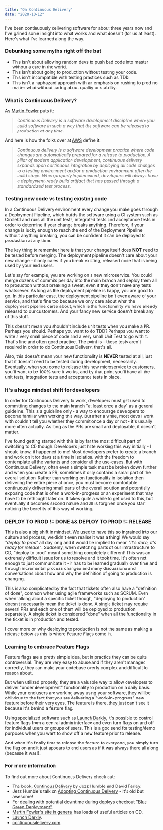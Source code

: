 ```yaml
---
title: "On Continuous Delivery"
date: "2020-10-12"
---
```


I've been continuously delivering software for about three years now and I've
gained some insight into what works and what doesn't (for us at least). Here's
what I've learned along the way.

<!-- end -->

### Debunking some myths right off the bat

- This isn't about allowing random devs to push bad code into master without a
  care in the world.
- This isn't about going to production without testing your code.
- This isn't incompatible with testing practices such as TDD.
- This isn't a haphazard approach with an emphasis on rushing to prod no matter
  what without caring about quality or stability.

### What is Continuous Delivery?

As [Martin Fowler](https://www.martinfowler.com/bliki/ContinuousDelivery.html)
puts it:

> _Continuous Delivery is a software development discipline where you build
> software in such a way that the software can be released to production at any
> time._

And here is how the folks over at
[AWS](https://aws.amazon.com/devops/continuous-delivery/) define it:

> _Continuous delivery is a software development practice where code changes are
> automatically prepared for a release to production. A pillar of modern
> application development, continuous delivery expands upon continuous
> integration by deploying all code changes to a testing environment and/or a
> production environment after the build stage. When properly implemented,
> developers will always have a deployment-ready build artifact that has passed
> through a standardized test process._

### Testing new code vs testing existing code

In a Continuous Delivery environment every change you make goes through a
Deployment Pipeline, which builds the software using a CI system such as
CircleCI and runs all the unit tests, integrated tests and acceptance tests in
order to determine if your change breaks anything. Therefore, if your change is
lucky enough to reach the end of the Deployment Pipeline without anything
breaking, you can be confident it can be deployed to production at any time.

The key thing to remember here is that your change itself does **NOT** need to
be tested before merging. The deployment pipeline doesn't care about your new
change - it only cares if you break existing, released code that is being used
by your end users.

Let's say for example, you are working on a new microservice. You could merge
dozens of commits per day into the main branch and deploy them all to production
without breaking a sweat, even if they don't have any tests whatsoever. As long
as the deployment pipeline is happy, you are good to go. In this particular
case, the deployment pipeline isn't even aware of your service, and that's fine
too because we only care about what the deployment pipeline cares about, which
is the functionality we have already released to our customers. And your fancy
new service doesn't break any of this stuff.

This doesn't mean you shouldn't include unit tests when you make a PR. Perhaps
you should. Perhaps you want to do TDD? Perhaps you want to write a very small
piece of code and a very small Unit Test to go with it. That's fine and often
good practice. The point is - these tests aren't required in order to do
Continuous Delivery, that's all.

Also, this doesn't mean your new functionality is **NEVER** tested at all, just
that it doesn't need to be tested during development, necessarily. Eventually,
when you come to release this new microservice to customers, you'll want to be
100% sure it works, and by that point you'll have all the unit tests,
integration tests and acceptance tests in place.

### It's a huge mindset shift for developers

In order for Continuous Delivery to work, developers must get used to committing
changes to the main branch "at least once a day" as a general guideline. This is
a guideline only - a way to encourage developers to become familiar with working
this way. But after a while, most devs I work with couldn't tell you whether
they commit once a day or not - it's usually more often actually. As long as the
PRs are small and deployable, it doesn't matter.

I've found getting started with this is by far the most difficult part of
switching to CD though. Developers just hate working this way initially - I
should know, it happened to me! Most developers prefer to create a branch and
work on it for days at a time in isolation, with the freedom to contemplate all
the variants and consider all the use-cases. But with Continuous Delivery, often
even a simple task must be broken down further and when you create a PR,
sometimes it only contains a small part of the overall solution. Rather than
working on functionality in isolation then delivering the entire piece at once,
you must become comfortable continuously delivering small parts of the overall
solution and potentially exposing code that is often a work-in-progress or an
experiment that may have to be rethought later on. It takes quite a while to get
used to this, but eventually it becomes second nature and all is forgiven once you
start noticing the benefits of this way of working.

### DEPLOY TO PROD != DONE && DEPLOY TO PROD != RELEASE

This is also a big shift in mindset. We used to have this so ingrained into our
culture and process, we didn't even realise it was a thing! We would say
_"deploy to prod"_ all day long and it would be implied to mean _"it's
done, it's ready for release"_. Suddenly, when switching parts of our
infrastructure to CD, "deploy to prod" meant something completely different!
This was an extremely difficult issue for us to resolve and it took time. It's
often not enough to just communicate it - it has to be learned gradually over
time and through incremental process changes and many discussions and
conversations about how and why the definition of going to production is
changing.

This is also complicated by the fact that tickets often also have a "definition
of done", common when using agile frameworks such as SCRUM. Even when talking
about a specific ticket though, "deploying to production" doesn't necessarily
mean the ticket is done. A single ticket may require several PRs and each one of
them will be deployed to production separately. A single ticket is considered
"done" when all the functionality in the ticket is in production and tested.

I cover more on why deploying to production is not the same as making a release
below as this is where Feature Flags come in.

### Learning to embrace Feature Flags

Feature flags are a pretty simple idea, but in practice they can be quite
controversial. They are very easy to abuse and if they aren't managed correctly,
they can make your codebase overly complex and difficult to reason about.

But when utilized properly, they are a valuable way to allow developers to
deliver "under development" functionality to production on a daily basis. While
your end users are working away using your software, they will be oblivious to
the fact that you are delivering a "work-in-progress" new feature before their
very eyes. The feature is there, they just can't see it because it's behind a
feature flag.

Using specialized software such as [Launch Darkly](https://launchdarkly.com/),
it's possible to control feature flags from a central admin interface and even
turn flags on and off for individual users or groups of users. This is a god
send for testing/demo purposes when you want to show off a new feature prior to
release.

And when it's finally time to release the feature to everyone, you simply turn
the flag on and it just appears to end users as if it was always there all along
(because it was!).

### For more information

To find out more about Continuous Delivery check out:

- The book, [Continous Delivery](https://www.amazon.co.uk/Continuous-Delivery-Deployment-Automation-Addison-Wesley/dp/0321601912/ref=sr_1_1?dchild=1&keywords=continuous+delivery&qid=1602616938&sr=8-1) by Jezz Humble and David Farley.
- Jezz Humble's talk on [Adopting Continuous
  Delivery](https://www.youtube.com/watch?v=ZLBhVEo1OG4) - it's old but awesome!
- For dealing with potential downtime during deploys checkout ["Blue Green
  Deployment"](https://www.martinfowler.com/bliki/BlueGreenDeployment.html).
- [Martin Fowler's site in general](https://www.martinfowler.com/tags/continuous%20delivery.html) has loads of useful articles on CD.
- [Launch Darkly](https://launchdarkly.com/).
- [continuousdelivery.com](https://continuousdelivery.com/).
